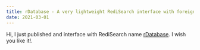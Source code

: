 ```yaml
---
title: rDatabase - A very lightweight RediSearch interface with foreign keys and input validation
date: 2021-03-01
---
```


Hi, I just published and interface with RediSearch name [rDatabase](https://github.com/pvilas/rDatabase). I wish you like it!.
